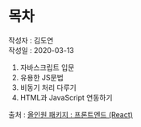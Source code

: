 # 목차

작성자 : 김도연 <br>
작성일 : 2020-03-13


1. 자바스크립트 입문
2. 유용한 JS문법
3. 비동기 처리 다루기
4. HTML과 JavaScript 연동하기

출처 : [올인원 패키지 : 프론트엔드 (React)](https://learnjs.vlpt.us/)
